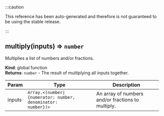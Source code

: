 
:::caution

This reference has been auto-generated and therefore is not guaranteed to be using the stable release.

:::

<a name="multiply"></a>

## multiply(inputs) ⇒ <code>number</code>
Multiplies a list of numbers and/or fractions.

**Kind**: global function  
**Returns**: <code>number</code> - The result of multiplying all inputs together.  

| Param | Type | Description |
| --- | --- | --- |
| inputs | <code>Array.&lt;(number\|{numerator: number, denominator: number})&gt;</code> | An array of numbers and/or fractions to multiply. |

